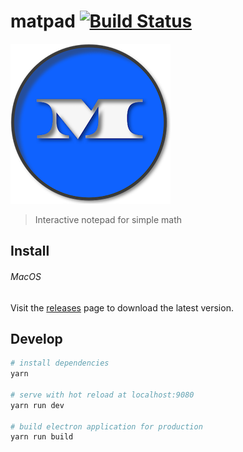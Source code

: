 # matpad [![Build Status](https://github.com/hfitzwater/matpad/workflows/Build/badge.svg?branch=master)]()

![](media/256x256.png)

> Interactive notepad for simple math

Install
------------

###### MacOS

Visit the [releases](https://github.com/hfitzwater/matpad/releases) page to download the latest version.

Develop
------------

``` bash
# install dependencies
yarn

# serve with hot reload at localhost:9080
yarn run dev

# build electron application for production
yarn run build

```

